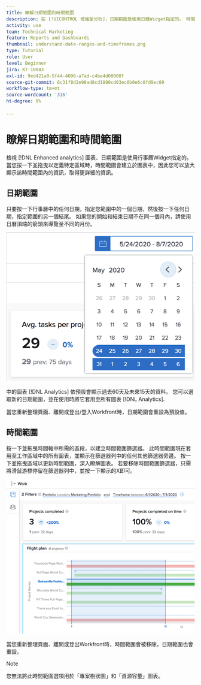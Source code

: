 ```yaml
---
title: 瞭解日期範圍和時間範圍
description: 在 [!UICONTROL 增強型分析]，日期範圍是使用日曆Widget指定的。 時間範圍是在圖表內建立。
activity: use
team: Technical Marketing
feature: Reports and Dashboards
thumbnail: understand-date-ranges-and-timeframes.png
type: Tutorial
role: User
level: Beginner
jira: KT-10043
exl-id: 9ed421a0-5f44-4096-a7ad-c4be4d00808f
source-git-commit: 6c31f8d2e98ad8cd1880cd03ec0b0e6c0fd9ec09
workflow-type: tm+mt
source-wordcount: '316'
ht-degree: 0%

---
```


# 瞭解日期範圍和時間範圍

檢視 [!DNL Enhanced analytics] 圖表、日期範圍是使用行事曆Widget指定的。 當您按一下並拖曳以定義特定區域時，時間範圍會建立於圖表中，因此您可以放大顯示該時間範圍內的資訊，取得更詳細的資訊。

## 日期範圍

只要按一下行事曆中的任何日期，指定您範圍中的一個日期，然後按一下任何日期，指定範圍的另一個結尾。 如果您的開始和結束日期不在同一個月內，請使用日曆頂端的箭頭來導覽至不同的月份。

![使用行事曆小工具選取日期範圍的影像](assets/section-1-3.png)

中的圖表 [!DNL Analytics] 依預設會顯示過去60天及未來15天的資料。 您可以選取新的日期範圍，並在使用時將它套用至所有圖表 [!DNL Analytics].

當您重新整理頁面、離開或登出/登入Workfront時，日期範圍會重設為預設值。

## 時間範圍

按一下並拖曳時間軸中所需的區段，以建立時間範圍篩選器。 此時間範圍現在套用至工作區域中的所有圖表，並顯示在篩選器列中的任何其他篩選器旁邊。 按一下並拖曳區域以更新時間範圍，深入瞭解圖表。 若要移除時間範圍篩選器，只需將滑鼠游標停留在篩選器列中，並按一下顯示的X即可。

![使用按一下並拖曳來選取日期範圍的影像](assets/section-1-4.png)

當您重新整理頁面、離開或登出Workfront時，時間範圍會被移除，日期範圍也會重設。

>[!NOTE]
>
>您無法將此時間範圍選項用於「專案樹狀圖」和「資源容量」圖表。
